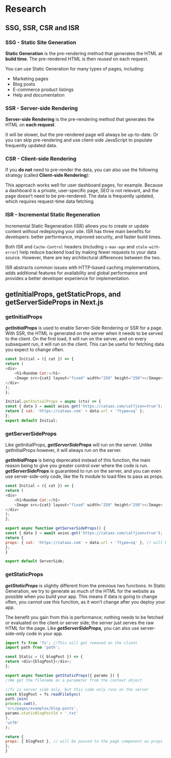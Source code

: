 # Research

## SSG, SSR, CSR and ISR

### SSG - Static Site Generation

**Static Generation** is the pre-rendering method that generates the HTML at **build time**. The pre-rendered HTML is then _reused_ on each request.

You can use Static Generation for many types of pages, including:

* Marketing pages
* Blog posts
* E-commerce product listings
* Help and documentation

### SSR - Server-side Rendering

**Server-side Rendering** is the pre-rendering method that generates the HTML on **each request**.

It will be slower, but the pre-rendered page will always be up-to-date. Or you can skip pre-rendering and use client-side JavaScript to populate frequently updated data.

### CSR - Client-side Rendering

If you **do not** need to pre-render the data, you can also use the following strategy (called **Client-side Rendering**):

This approach works well for user dashboard pages, for example. Because a dashboard is a private, user-specific page, SEO is not relevant, and the page doesn’t need to be pre-rendered. The data is frequently updated, which requires request-time data fetching.

### ISR - Incremental Static Regeneration

Incremental Static Regeneration (ISR) allows you to create or update content _without_ redeploying your site. ISR has three main benefits for developers: better performance, improved security, and faster build times.

Both ISR and `Cache-Control` headers (including `s-max-age` and `stale-with-error`) help reduce backend load by making fewer requests to your data source. However, there are key architectural differences between the two.

ISR abstracts common issues with HTTP-based caching implementations, adds additional features for availability and global performance and provides a better developer experience for implementation.

## getInitialProps, getStaticProps, and getServerSideProps in Next.js

### getInitialProps

_**getInitialProps**_ is used to enable Server-Side Rendering or SSR for a page. With SSR, the HTML is generated on the server when it needs to be served to the client.
On the first load, it will run on the server, and on every subsequent run, it will run on the client. This can be useful for fetching data you expect to change often.

```javascript
const Initial = ({ cat }) => {
return (
<div>
    <h1>Random Cat:</h1>
    <Image src={cat} layout="fixed" width="250" height="250"></Image>
</div>
);
};

Initial.getInitialProps = async (ctx) => {
const { data } = await axios.get('https://cataas.com/cat?json=true');
return { cat: 'https://cataas.com' + data.url + '?type=sq' };
};
export default Initial;
```

### getServerSideProps

Like getInitialProps, _**getServerSideProps**_ will run on the server. Unlike getInitialProps however, it will always run on the server.

_**getInitialProps**_ is being deprecated instead of this function, the main reason being to give you greater control over where the code is run. _**getServerSideProps**_ is guaranteed to run on the server, and you can even use server-side-only code, like the fs module to load files to pass as props.

```javascript
const Initial = ({ cat }) => {
return (
<div>
    <h1>Random Cat:</h1>
    <Image src={cat} layout="fixed" width="250" height="250"></Image>
</div>
);
};

export async function getServerSideProps() {
const { data } = await axios.get('https://cataas.com/cat?json=true');
return {
props: { cat: 'https://cataas.com' + data.url + '?type=sq' }, // will be passed to the page component as props
};
}

export default ServerSide;
```

### getStaticProps

_**getStaticProps**_ is slightly different from the previous two functions.
In Static Generation, we try to generate as much of the HTML for the website as possible when you build your app. This means if data is going to change often, you cannot use this function, as it won’t change after you deploy your app.

The benefit you gain from this is performance; nothing needs to be fetched or evaluated on the client or server side; the server just serves the raw HTML for the page. Like _**getServerSideProps,**_ you can also use server-side-only code in your app.

```javascript
import fs from 'fs'; //This will get removed on the client
import path from 'path';

const Static = ({ blogPost }) => {
return <div>{blogPost}</div>;
};

export async function getStaticProps({ params }) {
//We get the filename as a parameter from the context object

//fs is server side only, but this code only runs on the server
const blogPost = fs.readFileSync(
path.join(
process.cwd(),
'src/pages/examples/blog-posts',
params.staticBlogPostId + '.txt'
),
'utf8'
);

return {
props: { blogPost }, // will be passed to the page component as props
};
}
```
